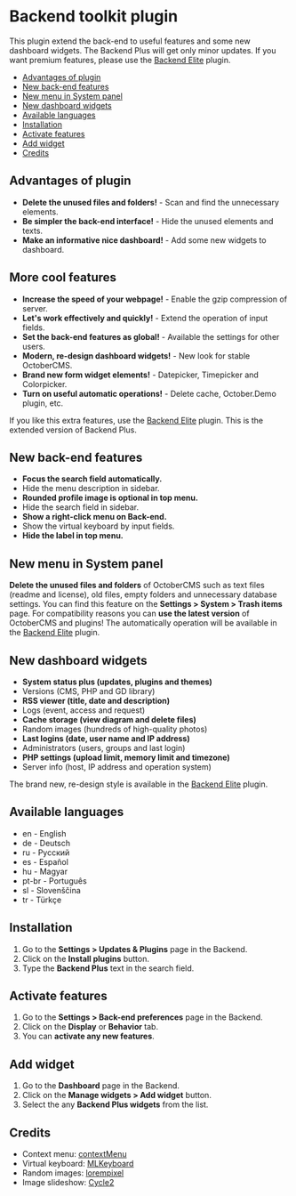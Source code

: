 # Backend toolkit plugin
This plugin extend the back-end to useful features and some new dashboard widgets. The Backend Plus will get only minor updates. If you want premium features, please use the [Backend Elite](http://octobercms.com/plugin/indikator-backendelite) plugin.

- [Advantages of plugin](#advantages)
- [New back-end features](#new_features)
- [New menu in System panel](#new_menu)
- [New dashboard widgets](#dashboard_widgets)
- [Available languages](#available_languages)
- [Installation](#installation)
- [Activate features](#activate_features)
- [Add widget](#add_widget)
- [Credits](#credits)

<a name="advantages"></a>
## Advantages of plugin
* __Delete the unused files and folders!__ - Scan and find the unnecessary elements.
* __Be simpler the back-end interface!__ - Hide the unused elements and texts.
* __Make an informative nice dashboard!__ - Add some new widgets to dashboard.

## More cool features
* __Increase the speed of your webpage!__ - Enable the gzip compression of server.
* __Let's work effectively and quickly!__ - Extend the operation of input fields.
* __Set the back-end features as global!__ - Available the settings for other users.
* __Modern, re-design dashboard widgets!__ - New look for stable OctoberCMS.
* __Brand new form widget elements!__ - Datepicker, Timepicker and Colorpicker.
* __Turn on useful automatic operations!__ - Delete cache, October.Demo plugin, etc.

If you like this extra features, use the [Backend Elite](http://octobercms.com/plugin/indikator-backendelite) plugin. This is the extended version of Backend Plus.

<a name="new_features"></a>
## New back-end features
* __Focus the search field automatically.__
* Hide the menu description in sidebar.
* __Rounded profile image is optional in top menu.__
* Hide the search field in sidebar.
* __Show a right-click menu on Back-end.__
* Show the virtual keyboard by input fields.
* __Hide the label in top menu.__

<a name="new_menu"></a>
## New menu in System panel
__Delete the unused files and folders__ of OctoberCMS such as text files (readme and license), old files, empty folders and unnecessary database settings. You can find this feature on the __Settings > System > Trash items__ page. For compatibility reasons you can __use the latest version__ of OctoberCMS and plugins! The automatically operation will be available in the [Backend Elite](http://octobercms.com/plugin/indikator-backendelite) plugin.

<a name="dashboard_widgets"></a>
## New dashboard widgets
* __System status plus (updates, plugins and themes)__
* Versions (CMS, PHP and GD library)
* __RSS viewer (title, date and description)__
* Logs (event, access and request)
* __Cache storage (view diagram and delete files)__
* Random images (hundreds of high-quality photos)
* __Last logins (date, user name and IP address)__
* Administrators (users, groups and last login)
* __PHP settings (upload limit, memory limit and timezone)__
* Server info (host, IP address and operation system)

The brand new, re-design style is available in the [Backend Elite](http://octobercms.com/plugin/indikator-backendelite) plugin.

<a name="available_languages"></a>
## Available languages
* en - English
* de - Deutsch
* ru - Русский
* es - Español
* hu - Magyar
* pt-br - Português
* sl - Slovenščina
* tr - Türkçe

<a name="installation"></a>
## Installation
1. Go to the __Settings > Updates & Plugins__ page in the Backend.
1. Click on the __Install plugins__ button.
1. Type the __Backend Plus__ text in the search field.

<a name="activate_features"></a>
## Activate features
1. Go to the __Settings > Back-end preferences__ page in the Backend.
1. Click on the __Display__ or __Behavior__ tab.
1. You can __activate any new features__.

<a name="add_widget"></a>
## Add widget
1. Go to the __Dashboard__ page in the Backend.
1. Click on the __Manage widgets > Add widget__ button.
1. Select the any __Backend Plus widgets__ from the list.

<a name="credits"></a>
## Credits
* Context menu: [contextMenu](https://github.com/swisnl/jQuery-contextMenu)
* Virtual keyboard: [MLKeyboard](https://github.com/mBut/jquery.mlkeyboard)
* Random images: [lorempixel](http://lorempixel.com)
* Image slideshow: [Cycle2](https://github.com/malsup/cycle2)
